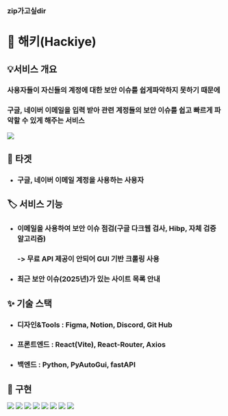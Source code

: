 ### zip가고싶dir

# 🔎 해키(Hackiye)

## 💡서비스 개요
### 사용자들이 자신들의 계정에 대한 보안 이슈를 쉽게파악하지 못하기 때문에
### 구글, 네이버 이메일을 입력 받아 관련 계정들의 보안 이슈를 쉽고 빠르게 파악할 수 있게 해주는 서비스
<img src="./img.png">

## 🎯 타겟
- ### 구글, 네이버 이메일 계정을 사용하는 사용자

## 🏷️ 서비스 기능
- ### 이메일을 사용하여 보안 이슈 점검(구글 다크웹 검사, Hibp, 자체 검증 알고리즘)
  ### -> 무료 API 제공이 안되어 GUI 기반 크롤링 사용
- ### 최근 보안 이슈(2025년)가 있는 사이트 목록 안내

## ✨ 기술 스택
- ### 디자인&Tools : Figma, Notion, Discord, Git Hub
- ### 프론트엔드 : React(Vite), React-Router, Axios
- ### 백엔드 : Python, PyAutoGui, fastAPI

## 🎀 구현
<img src="./img01.png">
<img src="./img02.png">
<img src="./img03.png">
<img src="./img04.png">
<img src="./img05.png">
<img src="./img06.png">
<img src="./img07.png">
<img src="./img08.png">

